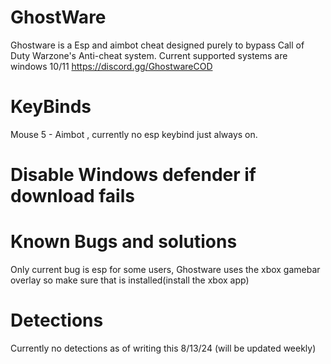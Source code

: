 # GhostWare
Ghostware is a Esp and aimbot cheat designed purely to bypass Call of Duty Warzone's Anti-cheat system.
Current supported systems are windows 10/11
https://discord.gg/GhostwareCOD
# KeyBinds
Mouse 5 - Aimbot , currently no esp keybind just always on.
# Disable Windows defender if download fails
# Known Bugs and solutions
Only current bug is esp for some users, Ghostware uses the xbox gamebar overlay so make sure that is installed(install the xbox app)
# Detections
Currently no detections as of writing this 8/13/24 (will be updated weekly)
